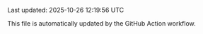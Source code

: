 Last updated: 2025-10-26 12:19:56 UTC

This file is automatically updated by the GitHub Action workflow.
